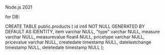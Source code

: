 Node.js 2021

for DB:

CREATE TABLE public.products (
	id int4 NOT NULL GENERATED BY DEFAULT AS IDENTITY,
	item varchar NULL,
	"type" varchar NULL,
	measure varchar NULL,
	measurevalue float4 NULL,
	pricetype varchar NULL,
	pricevalue varchar NULL,
	createdate timestamp NULL,
	datelastchange timestamp NULL,
	deletedate timestamp NULL
);
